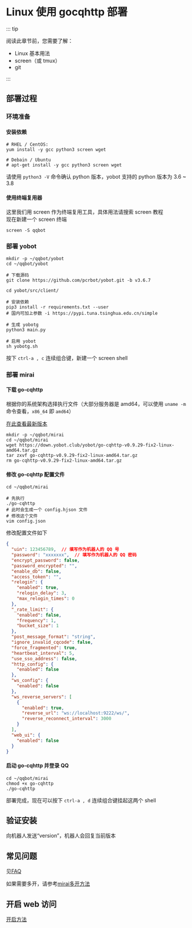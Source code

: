 # Linux 使用 gocqhttp 部署

::: tip

阅读此章节前，您需要了解：

- Linux 基本用法
- screen（或 tmux）
- git

:::

## 部署过程

### 环境准备

#### 安装依赖

```shell
# RHEL / CentOS:
yum install -y gcc python3 screen wget

# Debain / Ubuntu
# apt-get install -y gcc python3 screen wget
```

请使用 `python3 -V` 命令确认 python 版本，yobot 支持的 python 版本为 3.6 ~ 3.8

#### 使用终端复用器

这里我们用 screen 作为终端复用工具，具体用法请搜索 screen 教程  
现在新建一个 screen 终端

```shell
screen -S qqbot
```

### 部署 yobot

```shell
mkdir -p ~/qqbot/yobot
cd ~/qqbot/yobot

# 下载源码
git clone https://github.com/pcrbot/yobot.git -b v3.6.7

cd yobot/src/client/

# 安装依赖
pip3 install -r requirements.txt --user
# 国内可加上参数 -i https://pypi.tuna.tsinghua.edu.cn/simple

# 生成 yobotg
python3 main.py

# 启用 yobot
sh yobotg.sh
```

按下 `ctrl-a , c` 连续组合键，新建一个 screen shell

### 部署 mirai

#### 下载 go-cqhttp

根据你的系统架构选择执行文件（大部分服务器是 amd64，可以使用 `uname -m` 命令查看，`x86_64` 即 `amd64`）

[在此查看最新版本](https://github.com/Mrs4s/go-cqhttp/releases/latest)

```shell
mkdir -p ~/qqbot/mirai
cd ~/qqbot/mirai
wget https://down.yobot.club/yobot/go-cqhttp-v0.9.29-fix2-linux-amd64.tar.gz
tar zxvf go-cqhttp-v0.9.29-fix2-linux-amd64.tar.gz
rm go-cqhttp-v0.9.29-fix2-linux-amd64.tar.gz
```

#### 修改 go-cqhttp 配置文件

```shell
cd ~/qqbot/mirai

# 先执行
./go-cqhttp
# 此时会生成一个 config.hjson 文件
# 修改这个文件
vim config.json
```

修改配置文件如下

```json
{
  "uin": 123456789,  // 填写作为机器人的 QQ 号
  "password": "xxxxxxx",  // 填写作为机器人的 QQ 密码
  "encrypt_password": false,
  "password_encrypted": "",
  "enable_db": false,
  "access_token": "",
  "relogin": {
    "enabled": true,
    "relogin_delay": 3,
    "max_relogin_times": 0
  },
  "_rate_limit": {
    "enabled": false,
    "frequency": 1,
    "bucket_size": 1
  },
  "post_message_format": "string",
  "ignore_invalid_cqcode": false,
  "force_fragmented": true,
  "heartbeat_interval": 5,
  "use_sso_address": false,
  "http_config": {
    "enabled": false
  },
  "ws_config": {
    "enabled": false
  },
  "ws_reverse_servers": [
    {
      "enabled": true,
      "reverse_url": "ws://localhost:9222/ws/",
      "reverse_reconnect_interval": 3000
    }
  ],
  "web_ui": {
    "enabled": false
  }
}
```

#### 启动 go-cqhttp 并登录 QQ

```shell
cd ~/qqbot/mirai
chmod +x go-cqhttp
./go-cqhttp
```

部署完成，现在可以按下 `ctrl-a , d` 连续组合键挂起这两个 shell

## 验证安装

向机器人发送“version”，机器人会回复当前版本

## 常见问题

见[FAQ](../usage/faq.md)

如果需要多开，请参考[mirai多开方法](../usage/mirai-multi-instances.md)

## 开启 web 访问

[开启方法](../usage/web-mode.md)
